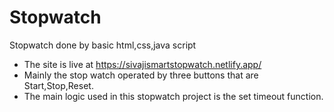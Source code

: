 # Stopwatch #
Stopwatch done by basic html,css,java script
* The site is live at https://sivajismartstopwatch.netlify.app/
* Mainly the stop watch operated by three buttons that are Start,Stop,Reset.
* The main logic used in this stopwatch project is the set timeout function.
